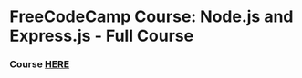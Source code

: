 # FreeCodeCamp Course: Node.js and Express.js - Full Course
### Course [HERE](https://www.youtube.com/watch?v=Oe421EPjeBE)
